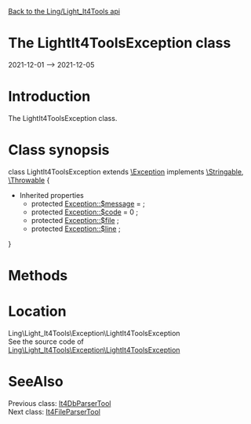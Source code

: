 [Back to the Ling/Light_It4Tools api](https://github.com/lingtalfi/Light_It4Tools/blob/master/doc/api/Ling/Light_It4Tools.md)



The LightIt4ToolsException class
================
2021-12-01 --> 2021-12-05






Introduction
============

The LightIt4ToolsException class.



Class synopsis
==============


class <span class="pl-k">LightIt4ToolsException</span> extends [\Exception](http://php.net/manual/en/class.exception.php) implements [\Stringable](https://wiki.php.net/rfc/stringable), [\Throwable](http://php.net/manual/en/class.throwable.php) {

- Inherited properties
    - protected  [Exception::$message](#property-message) =  ;
    - protected  [Exception::$code](#property-code) = 0 ;
    - protected  [Exception::$file](#property-file) ;
    - protected  [Exception::$line](#property-line) ;

}






Methods
==============






Location
=============
Ling\Light_It4Tools\Exception\LightIt4ToolsException<br>
See the source code of [Ling\Light_It4Tools\Exception\LightIt4ToolsException](https://github.com/lingtalfi/Light_It4Tools/blob/master/Exception/LightIt4ToolsException.php)



SeeAlso
==============
Previous class: [It4DbParserTool](https://github.com/lingtalfi/Light_It4Tools/blob/master/doc/api/Ling/Light_It4Tools/Database/It4DbParserTool.md)<br>Next class: [It4FileParserTool](https://github.com/lingtalfi/Light_It4Tools/blob/master/doc/api/Ling/Light_It4Tools/File/It4FileParserTool.md)<br>
